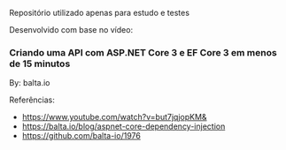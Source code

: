 Repositório utilizado apenas para estudo e testes

Desenvolvido com base no vídeo:

### Criando uma API com ASP.NET Core 3 e EF Core 3 em menos de 15 minutos

By: balta.io


Referências:

* https://www.youtube.com/watch?v=but7jqjopKM&
* https://balta.io/blog/aspnet-core-dependency-injection
* https://github.com/balta-io/1976

